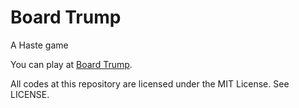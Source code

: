 Board Trump
===============
A Haste game

You can play at [Board Trump](https://ayu-mushi.github.io/new-trump-game).

All codes at this repository are licensed under the MIT License.
See LICENSE.
